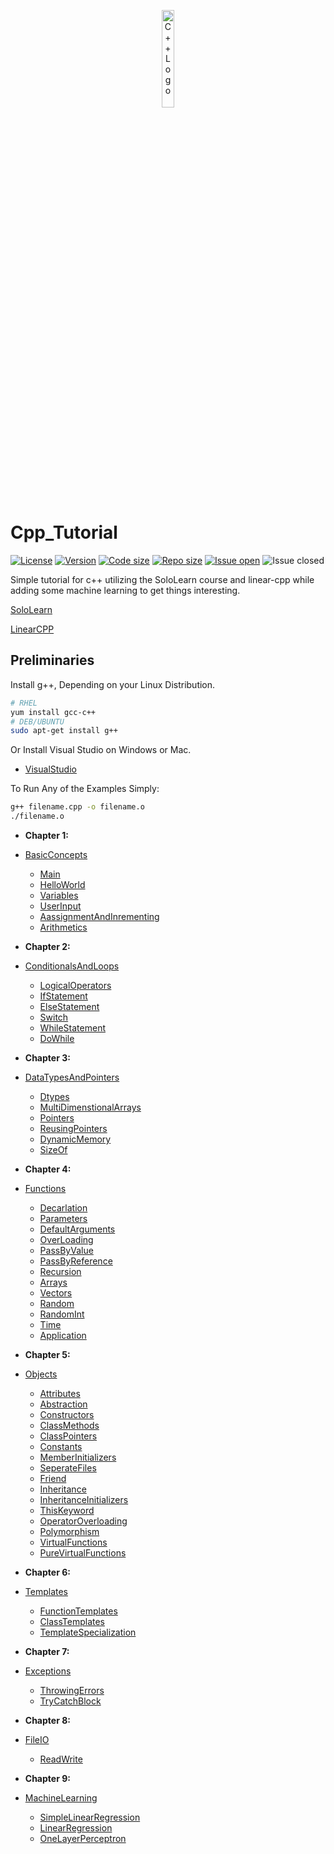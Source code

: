<p align="center">
  <img src="https://raw.githubusercontent.com/isocpp/logos/master/cpp_logo.png" alt="C++ Logo" width="20%" height="20%" align="center" />
</p>


# Cpp_Tutorial


[![License](https://img.shields.io/github/license/KiLJ4EdeN/Cpp_Tutorial)](https://img.shields.io/github/license/KiLJ4EdeN/Cpp_Tutorial) [![Version](https://img.shields.io/github/v/tag/KiLJ4EdeN/Cpp_Tutorial)](https://img.shields.io/github/v/tag/KiLJ4EdeN/Cpp_Tutorial) [![Code size](https://img.shields.io/github/languages/code-size/KiLJ4EdeN/Cpp_Tutorial)](https://img.shields.io/github/languages/code-size/KiLJ4EdeN/Cpp_Tutorial) [![Repo size](https://img.shields.io/github/repo-size/KiLJ4EdeN/Cpp_Tutorial)](https://img.shields.io/github/repo-size/KiLJ4EdeN/Cpp_Tutorial) [![Issue open](https://img.shields.io/github/issues/KiLJ4EdeN/Cpp_Tutorial)](https://img.shields.io/github/issues/KiLJ4EdeN/Cpp_Tutorial)
![Issue closed](https://img.shields.io/github/issues-closed/KiLJ4EdeN/Cpp_Tutorial)

Simple tutorial for c++ utilizing the SoloLearn course and  linear-cpp while adding some machine learning to get things interesting.

[SoloLearn](https://www.sololearn.com/Course/CPlusPlus/)

[LinearCPP](https://github.com/jesyspa/linear-cpp)


## Preliminaries
Install g++, Depending on your Linux Distribution.
```bash
# RHEL
yum install gcc-c++
# DEB/UBUNTU
sudo apt-get install g++
```
Or Install Visual Studio on Windows or Mac.
* [VisualStudio](https://www.google.com/url?sa=t&rct=j&q=&esrc=s&source=web&cd=&cad=rja&uact=8&ved=2ahUKEwix_tLWz8LsAhVLDuwKHVFrCoIQFjAAegQIBBAC&url=https%3A%2F%2Fvisualstudio.microsoft.com%2Fdownloads%2F&usg=AOvVaw3yDAjnfulA3EWyxWVawAZQ)



To Run Any of the Examples Simply:
```bash
g++ filename.cpp -o filename.o
./filename.o
```


* **Chapter 1:**  

* [BasicConcepts](https://github.com/KiLJ4EdeN/Cpp_Tutorial/tree/main/src/BasicConcepts)
    * [Main](https://github.com/KiLJ4EdeN/Cpp_Tutorial/blob/main/src/BasicConcepts/Main.cpp)
    * [HelloWorld](https://github.com/KiLJ4EdeN/Cpp_Tutorial/blob/main/src/BasicConcepts/HelloWorld.cpp)
    * [Variables](https://github.com/KiLJ4EdeN/Cpp_Tutorial/blob/main/src/BasicConcepts/Variables.cpp)
    * [UserInput](https://github.com/KiLJ4EdeN/Cpp_Tutorial/blob/main/src/BasicConcepts/UserInput.cpp)
    * [AassignmentAndInrementing](https://github.com/KiLJ4EdeN/Cpp_Tutorial/blob/main/src/BasicConcepts/AssignmentAndIncrement.cpp)
    * [Arithmetics](https://github.com/KiLJ4EdeN/Cpp_Tutorial/blob/main/src/BasicConcepts/AssignmentAndIncrement.cpp)
    

* **Chapter 2:** 

* [ConditionalsAndLoops](https://github.com/KiLJ4EdeN/Cpp_Tutorial/tree/main/src/ConditionalsAndLoops)
    * [LogicalOperators](https://github.com/KiLJ4EdeN/Cpp_Tutorial/blob/main/src/ConditionalsAndLoops/LogicalOperators.cpp)
    * [IfStatement](https://github.com/KiLJ4EdeN/Cpp_Tutorial/blob/main/src/ConditionalsAndLoops/IfStatement.cpp)
    * [ElseStatement](https://github.com/KiLJ4EdeN/Cpp_Tutorial/blob/main/src/ConditionalsAndLoops/ElseStatement.cpp)
    * [Switch](https://github.com/KiLJ4EdeN/Cpp_Tutorial/blob/main/src/ConditionalsAndLoops/Switch.cpp)
    * [WhileStatement](https://github.com/KiLJ4EdeN/Cpp_Tutorial/blob/main/src/ConditionalsAndLoops/WhileStatement.cpp)
    * [DoWhile](https://github.com/KiLJ4EdeN/Cpp_Tutorial/blob/main/src/ConditionalsAndLoops/DoWhile.cpp)



* **Chapter 3:** 

* [DataTypesAndPointers](https://github.com/KiLJ4EdeN/Cpp_Tutorial/tree/main/src/DatatypesAndPointers)
    * [Dtypes](https://github.com/KiLJ4EdeN/Cpp_Tutorial/blob/main/src/DatatypesAndPointers/Dtypes.cpp)
    * [MultiDimenstionalArrays](https://github.com/KiLJ4EdeN/Cpp_Tutorial/blob/main/src/DatatypesAndPointers/MultiDimensionalArrays.cpp)
    * [Pointers](https://github.com/KiLJ4EdeN/Cpp_Tutorial/blob/main/src/DatatypesAndPointers/Pointers.cpp)
    * [ReusingPointers](https://github.com/KiLJ4EdeN/Cpp_Tutorial/blob/main/src/DatatypesAndPointers/ReusingPointer.cpp)
    * [DynamicMemory](https://github.com/KiLJ4EdeN/Cpp_Tutorial/blob/main/src/DatatypesAndPointers/DynamicMemory.cpp)
    * [SizeOf](https://github.com/KiLJ4EdeN/Cpp_Tutorial/blob/main/src/DatatypesAndPointers/SizeOf.cpp)
    
    
* **Chapter 4:** 

* [Functions](https://github.com/KiLJ4EdeN/Cpp_Tutorial/tree/main/src/Functions)
    * [Decarlation](https://github.com/KiLJ4EdeN/Cpp_Tutorial/blob/main/src/Functions/Decarlation.cpp)
    * [Parameters](https://github.com/KiLJ4EdeN/Cpp_Tutorial/blob/main/src/Functions/Parameters.cpp)
    * [DefaultArguments](https://github.com/KiLJ4EdeN/Cpp_Tutorial/blob/main/src/Functions/DefaultArgs.cpp)
    * [OverLoading](https://github.com/KiLJ4EdeN/Cpp_Tutorial/blob/main/src/Functions/OverLoading.cpp)
    * [PassByValue](https://github.com/KiLJ4EdeN/Cpp_Tutorial/blob/main/src/Functions/PassValue.cpp)
    * [PassByReference](https://github.com/KiLJ4EdeN/Cpp_Tutorial/blob/main/src/Functions/PassReference.cpp)
    * [Recursion](https://github.com/KiLJ4EdeN/Cpp_Tutorial/blob/main/src/Functions/Recursion.cpp)
    * [Arrays](https://github.com/KiLJ4EdeN/Cpp_Tutorial/blob/main/src/Functions/Arrays.cpp)
    * [Vectors](https://github.com/KiLJ4EdeN/Cpp_Tutorial/blob/main/src/Functions/Vectors.cpp)
    * [Random](https://github.com/KiLJ4EdeN/Cpp_Tutorial/blob/main/src/Functions/Random.cpp)
    * [RandomInt](https://github.com/KiLJ4EdeN/Cpp_Tutorial/blob/main/src/Functions/RandomInt.cpp)
    * [Time](https://github.com/KiLJ4EdeN/Cpp_Tutorial/blob/main/src/Functions/Time.cpp)
    * [Application](https://github.com/KiLJ4EdeN/Cpp_Tutorial/blob/main/src/Functions/FunctionAppExample.cpp)
    

* **Chapter 5:** 

* [Objects](https://github.com/KiLJ4EdeN/Cpp_Tutorial/tree/main/src/Objects)
    * [Attributes](https://github.com/KiLJ4EdeN/Cpp_Tutorial/blob/main/src/Objects/Attributes.cpp)
    * [Abstraction](https://github.com/KiLJ4EdeN/Cpp_Tutorial/blob/main/src/Objects/Abstraction.cpp)
    * [Constructors](https://github.com/KiLJ4EdeN/Cpp_Tutorial/blob/main/src/Objects/Constructors.cpp)
    * [ClassMethods](https://github.com/KiLJ4EdeN/Cpp_Tutorial/blob/main/src/Objects/ClassMethods.cpp)
    * [ClassPointers](https://github.com/KiLJ4EdeN/Cpp_Tutorial/blob/main/src/Objects/ClassPointers.cpp)
    * [Constants](https://github.com/KiLJ4EdeN/Cpp_Tutorial/blob/main/src/Objects/Constants.cpp)
    * [MemberInitializers](https://github.com/KiLJ4EdeN/Cpp_Tutorial/blob/main/src/Objects/MemberInitializers.cpp)
    * [SeperateFiles](https://github.com/KiLJ4EdeN/Cpp_Tutorial/blob/main/src/Objects/Mage.cpp)
    * [Friend](https://github.com/KiLJ4EdeN/Cpp_Tutorial/blob/main/src/Objects/Friend.cpp)
    * [Inheritance](https://github.com/KiLJ4EdeN/Cpp_Tutorial/blob/main/src/Objects/Inheritance.cpp)
    * [InheritanceInitializers](https://github.com/KiLJ4EdeN/Cpp_Tutorial/blob/main/src/Objects/InheritanceInitializers.cpp)
    * [ThisKeyword](https://github.com/KiLJ4EdeN/Cpp_Tutorial/blob/main/src/Objects/ThisKeyword.cpp)
    * [OperatorOverloading](https://github.com/KiLJ4EdeN/Cpp_Tutorial/blob/main/src/Objects/OperatorOverloading.cpp)
    * [Polymorphism](https://github.com/KiLJ4EdeN/Cpp_Tutorial/blob/main/src/Objects/Polymorphism.cpp)
    * [VirtualFunctions](https://github.com/KiLJ4EdeN/Cpp_Tutorial/blob/main/src/Objects/VirtualFunctions.cpp)
    * [PureVirtualFunctions](https://github.com/KiLJ4EdeN/Cpp_Tutorial/blob/main/src/Objects/PureVirtualFunctions.cpp)
   
   
* **Chapter 6:** 

* [Templates](https://github.com/KiLJ4EdeN/Cpp_Tutorial/tree/main/src/Templates)
    * [FunctionTemplates](https://github.com/KiLJ4EdeN/Cpp_Tutorial/blob/main/src/Templates/FunctionTemplates.cpp)
    * [ClassTemplates](https://github.com/KiLJ4EdeN/Cpp_Tutorial/blob/main/src/Templates/ClassTemplates.cpp)
    * [TemplateSpecialization](https://github.com/KiLJ4EdeN/Cpp_Tutorial/blob/main/src/Templates/TemplateSpecialization.cpp)


* **Chapter 7:** 

* [Exceptions](https://github.com/KiLJ4EdeN/Cpp_Tutorial/tree/main/src/Exceptions)
    * [ThrowingErrors](https://github.com/KiLJ4EdeN/Cpp_Tutorial/blob/main/src/Exceptions/ThrowingErrors.cpp)
    * [TryCatchBlock](https://github.com/KiLJ4EdeN/Cpp_Tutorial/blob/main/src/Exceptions/TryCatchBlock.cpp)


* **Chapter 8:** 

* [FileIO](https://github.com/KiLJ4EdeN/Cpp_Tutorial/tree/main/src/Files)
    * [ReadWrite](https://github.com/KiLJ4EdeN/Cpp_Tutorial/blob/main/src/Files/ReadWrite.cpp)
    
 
* **Chapter 9:**
* [MachineLearning](https://github.com/KiLJ4EdeN/Cpp_Tutorial/tree/main/src/MachineLearning)
    * [SimpleLinearRegression](https://github.com/KiLJ4EdeN/Cpp_Tutorial/blob/main/src/MachineLearning/SimpleRegression.cpp)
    * [LinearRegression](https://github.com/KiLJ4EdeN/Cpp_Tutorial/blob/main/src/MachineLearning/LinearRegression.cpp)
    * [OneLayerPerceptron](https://github.com/KiLJ4EdeN/Cpp_Tutorial/blob/main/src/MachineLearning/OneLayerPerceptron.cpp)
